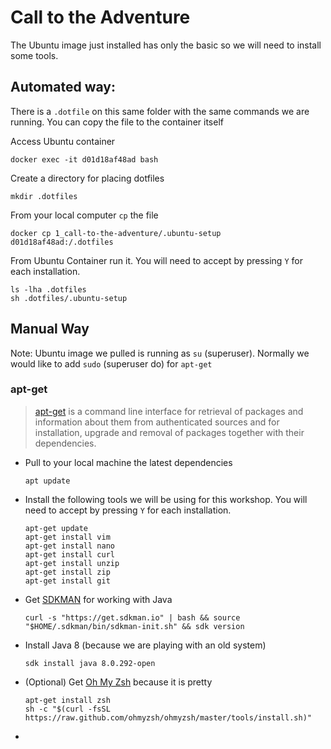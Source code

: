 # Call to the Adventure
The Ubuntu image just installed has only the basic so we will need to install some tools.
## Automated way:
There is a `.dotfile` on this same folder with the same commands we are running.
You can copy the file to the container itself

Access Ubuntu container

`docker exec -it d01d18af48ad bash`

Create a directory for placing dotfiles

`mkdir .dotfiles` 

From your local computer `cp`  the file

`docker cp 1_call-to-the-adventure/.ubuntu-setup d01d18af48ad:/.dotfiles`

From Ubuntu Container run it. You will need to accept by pressing `Y` for each installation.
```
ls -lha .dotfiles
sh .dotfiles/.ubuntu-setup
```

## Manual Way
Note: Ubuntu image we pulled is running as `su` (superuser). 
Normally we would like to add `sudo` (superuser do) for `apt-get` 

### apt-get
> [apt-get](https://linux.die.net/man/8/apt-get) is a command line interface for retrieval of packages
and information about them from authenticated sources and
for installation, upgrade and removal of packages together
with their dependencies. 

- Pull to your local machine the latest dependencies

  `apt update`
- Install the following tools we will be using for this workshop. You will need to accept by pressing `Y` for each installation.
  ```
  apt-get update
  apt-get install vim
  apt-get install nano
  apt-get install curl
  apt-get install unzip
  apt-get install zip
  apt-get install git
    ```
- Get [SDKMAN](https://sdkman.io/) for working with Java

  `curl -s "https://get.sdkman.io" | bash && source "$HOME/.sdkman/bin/sdkman-init.sh" && sdk version`
- Install Java 8 (because we are playing with an old system)

  `sdk install java 8.0.292-open`
- (Optional) Get [Oh My Zsh](https://ohmyz.sh/) because it is pretty
  
    ```
    apt-get install zsh
    sh -c "$(curl -fsSL https://raw.github.com/ohmyzsh/ohmyzsh/master/tools/install.sh)"
    ```
- 